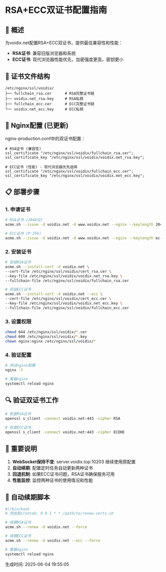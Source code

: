 # RSA+ECC双证书配置指南

## 🎯 概述
为voidix.net配置RSA+ECC双证书，提供最佳兼容性和性能：
- **RSA证书**: 兼容旧版浏览器和系统
- **ECC证书**: 现代浏览器性能优先，加密强度更高，密钥更小

## 📁 证书文件结构
```
/etc/nginx/ssl/voidix/
├── fullchain_rsa.cer      # RSA完整证书链
├── voidix.net_rsa.key     # RSA私钥
├── fullchain_ecc.cer      # ECC完整证书链
└── voidix.net_ecc.key     # ECC私钥
```

## 🔧 Nginx配置 (已更新)
nginx-production.conf中的双证书配置：
```nginx
# RSA证书 (兼容性)
ssl_certificate "/etc/nginx/ssl/voidix/fullchain_rsa.cer";
ssl_certificate_key "/etc/nginx/ssl/voidix/voidix.net_rsa.key";

# ECC证书 (性能) - 现代浏览器优先选择
ssl_certificate "/etc/nginx/ssl/voidix/fullchain_ecc.cer";
ssl_certificate_key "/etc/nginx/ssl/voidix/voidix.net_ecc.key";
```

## 📋 部署步骤

### 1. 申请证书
```bash
# RSA证书 (2048位)
acme.sh --issue -d voidix.net -d www.voidix.net --nginx --keylength 2048

# ECC证书 (P-256)
acme.sh --issue -d voidix.net -d www.voidix.net --nginx --keylength ec-256
```

### 2. 安装证书
```bash
# 安装RSA证书
acme.sh --install-cert -d voidix.net \
--cert-file /etc/nginx/ssl/voidix/cert_rsa.cer \
--key-file /etc/nginx/ssl/voidix/voidix.net_rsa.key \
--fullchain-file /etc/nginx/ssl/voidix/fullchain_rsa.cer

# 安装ECC证书
acme.sh --install-cert -d voidix.net --ecc \
--cert-file /etc/nginx/ssl/voidix/cert_ecc.cer \
--key-file /etc/nginx/ssl/voidix/voidix.net_ecc.key \
--fullchain-file /etc/nginx/ssl/voidix/fullchain_ecc.cer
```

### 3. 设置权限
```bash
chmod 644 /etc/nginx/ssl/voidix/*.cer
chmod 600 /etc/nginx/ssl/voidix/*.key
chown nginx:nginx /etc/nginx/ssl/voidix/*
```

### 4. 验证配置
```bash
# 测试nginx配置
nginx -t

# 重载nginx
systemctl reload nginx
```

## 🔍 验证双证书工作
```bash
# 检查RSA证书
openssl s_client -connect voidix.net:443 -cipher RSA

# 检查ECC证书
openssl s_client -connect voidix.net:443 -cipher ECDHE
```

## 🚨 重要说明
1. **WebSocket保持不变**: server.voidix.top:10203 继续使用原配置
2. **自动续期**: 配置定时任务自动更新两种证书
3. **回退机制**: 如果ECC证书问题，RSA证书确保服务可用
4. **性能监控**: 监控两种证书的使用情况和性能

## 🔄 自动续期脚本
```bash
#!/bin/bash
# 添加到crontab: 0 0 1 * * /path/to/renew-certs.sh

# 续期RSA证书
acme.sh --renew -d voidix.net --force

# 续期ECC证书
acme.sh --renew -d voidix.net --ecc --force

# 重载nginx
systemctl reload nginx
```

生成时间: 2025-06-04 19:55:05
